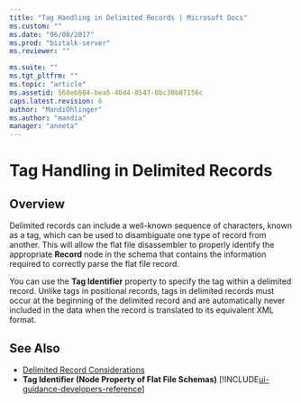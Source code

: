 ```yaml
---
title: "Tag Handling in Delimited Records | Microsoft Docs"
ms.custom: ""
ms.date: "06/08/2017"
ms.prod: "biztalk-server"
ms.reviewer: ""

ms.suite: ""
ms.tgt_pltfrm: ""
ms.topic: "article"
ms.assetid: 568eb804-bea5-46d4-8547-8bc30b87156c
caps.latest.revision: 6
author: "MandiOhlinger"
ms.author: "mandia"
manager: "anneta"
---
```

# Tag Handling in Delimited Records

## Overview
Delimited records can include a well-known sequence of characters, known as a tag, which can be used to disambiguate one type of record from another. This will allow the flat file disassembler to properly identify the appropriate **Record** node in the schema that contains the information required to correctly parse the flat file record.  

 You can use the **Tag Identifier** property to specify the tag within a delimited record. Unlike tags in positional records, tags in delimited records must occur at the beginning of the delimited record and are automatically never included in the data when the record is translated to its equivalent XML format.  

## See Also  
- [Delimited Record Considerations](../core/delimited-record-considerations.md)   
- **Tag Identifier (Node Property of Flat File Schemas)** [!INCLUDE[ui-guidance-developers-reference](../includes/ui-guidance-developers-reference.md)]
